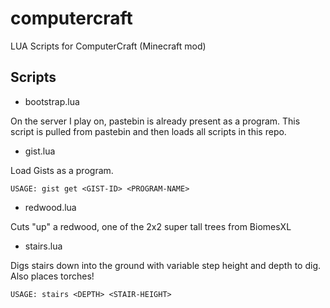 computercraft
=============

LUA Scripts for ComputerCraft (Minecraft mod)

Scripts
-------

* bootstrap.lua

On the server I play on, pastebin is already present as a program.  This script
is pulled from pastebin and then loads all scripts in this repo.

* gist.lua

Load Gists as a program.

    USAGE: gist get <GIST-ID> <PROGRAM-NAME>

* redwood.lua

Cuts "up" a redwood, one of the 2x2 super tall trees from BiomesXL

* stairs.lua

Digs stairs down into the ground with variable step height and depth to dig.
Also places torches!

    USAGE: stairs <DEPTH> <STAIR-HEIGHT>
